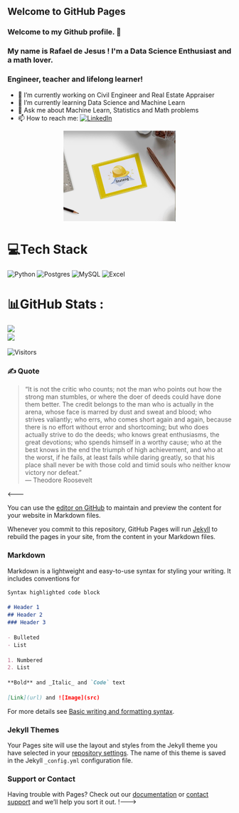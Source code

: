 ## Welcome to GitHub Pages

### Welcome to my Github profile. 👋
### My name is Rafael de Jesus ! I'm a Data Science Enthusiast and a math lover.
### Engineer, teacher and lifelong learner!

- 🔭 I’m currently working on  Civil Engineer and Real Estate Appraiser
- 🌱 I’m currently learning Data Science and Machine Learn
- 💬 Ask me about Machine Learn, Statistics and Math problems
- 📫 How to reach me: [![LinkedIn](https://img.shields.io/badge/LinkedIn-%230077B5.svg?logo=linkedin&logoColor=white)](https://www.linkedin.com/in/engrmonteiro/) 

<p align = "center">
  <img width = "50%" src = "https://github.com/rafaeldjsm/rafaeldjsm/blob/main/6ca14ae7-735a-4ba2-a203-864b0eebab3d.jpg"/>
  </p>

# 💻Tech Stack
![Python](https://img.shields.io/badge/python-3670A0?style=for-the-badge&logo=python&logoColor=ffdd54)
![Postgres](https://img.shields.io/badge/postgres-%23316192.svg?style=for-the-badge&logo=postgresql&logoColor=ffdd54)
![MySQL](https://img.shields.io/badge/mysql-%2300f.svg?style=for-the-badge&logo=mysql&logoColor=ffdd54)
![Excel](https://img.shields.io/badge/excel-%2300f.svg?style=for-the-badge&logo=excel&logoColor=ffdd54)


# 📊GitHub Stats :
![](https://github-readme-stats.vercel.app/api?username=rafaeldjsm&theme=gruvbox&hide_border=false&include_all_commits=false&count_private=true)<br/>
![](https://github-readme-stats.vercel.app/api/top-langs/?username=rafaeldjsm&theme=gruvbox&hide_border=false&include_all_commits=false&count_private=true&layout=compact)

<!-- ![Visitors](https://countrush-prod.azurewebsites.net/l/badge/?repository=rafaeldjsm.rafaeldjsm) -->

![Visitors](https://api.visitorbadge.io/api/visitors?path=rafaeldjsm&label=visualizações&labelColor=%23002857&countColor=%23000000&style=plastic)

### ✍️ Quote

>“It is not the critic who counts; not the man who points out how the strong man stumbles, or where the doer of deeds could have done them better. The credit belongs to the man who is actually in the arena, whose face is marred by dust and sweat and blood; who strives valiantly; who errs, who comes short again and again, because there is no effort without error and shortcoming; but who does actually strive to do the deeds; who knows great enthusiasms, the great devotions; who spends himself in a worthy cause; who at the best knows in the end the triumph of high achievement, and who at the worst, if he fails, at least fails while daring greatly, so that his place shall never be with those cold and timid souls who neither know victory nor defeat.” <br>
― Theodore Roosevelt

<---

You can use the [editor on GitHub](https://github.com/rafaeldjsm/username.github.io/edit/gh-pages/index.md) to maintain and preview the content for your website in Markdown files.

Whenever you commit to this repository, GitHub Pages will run [Jekyll](https://jekyllrb.com/) to rebuild the pages in your site, from the content in your Markdown files.

### Markdown

Markdown is a lightweight and easy-to-use syntax for styling your writing. It includes conventions for

```markdown
Syntax highlighted code block

# Header 1
## Header 2
### Header 3

- Bulleted
- List

1. Numbered
2. List

**Bold** and _Italic_ and `Code` text

[Link](url) and ![Image](src)
```

For more details see [Basic writing and formatting syntax](https://docs.github.com/en/github/writing-on-github/getting-started-with-writing-and-formatting-on-github/basic-writing-and-formatting-syntax).

### Jekyll Themes

Your Pages site will use the layout and styles from the Jekyll theme you have selected in your [repository settings](https://github.com/rafaeldjsm/username.github.io/settings/pages). The name of this theme is saved in the Jekyll `_config.yml` configuration file.

### Support or Contact

Having trouble with Pages? Check out our [documentation](https://docs.github.com/categories/github-pages-basics/) or [contact support](https://support.github.com/contact) and we’ll help you sort it out.
!--->
